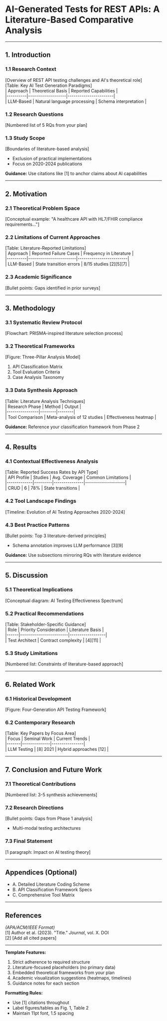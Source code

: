 # AI-Generated Tests for REST APIs: A Literature-Based Comparative Analysis  
---

## 1. Introduction  
### 1.1 Research Context  
[Overview of REST API testing challenges and AI's theoretical role]  
[Table: Key AI Test Generation Paradigms]  
| Approach | Theoretical Basis | Reported Capabilities |  
|----------|-------------------|-----------------------|  
| LLM-Based | Natural language processing | Schema interpretation |  

### 1.2 Research Questions  
[Numbered list of 5 RQs from your plan]  

### 1.3 Study Scope  
[Boundaries of literature-based analysis]  
- Exclusion of practical implementations  
- Focus on 2020-2024 publications  

**Guidance:** Use citations like [1] to anchor claims about AI capabilities  

---

## 2. Motivation  
### 2.1 Theoretical Problem Space  
[Conceptual example: "A healthcare API with HL7/FHIR compliance requirements..."]  

### 2.2 Limitations of Current Approaches  
[Table: Literature-Reported Limitations]  
| Approach | Reported Failure Cases | Frequency in Literature |  
|----------|------------------------|-------------------------|  
| LLM-Based | State transition errors | 8/15 studies [2][5][7] |  

### 2.3 Academic Significance  
[Bullet points: Gaps identified in prior surveys]  

---

## 3. Methodology  
### 3.1 Systematic Review Protocol  
[Flowchart: PRISMA-inspired literature selection process]  

### 3.2 Theoretical Frameworks  
[Figure: Three-Pillar Analysis Model]  
1. API Classification Matrix  
2. Tool Evaluation Criteria  
3. Case Analysis Taxonomy  

### 3.3 Data Synthesis Approach  
[Table: Literature Analysis Techniques]  
| Research Phase | Method | Output |  
|----------------|--------|--------|  
| Tool Comparison | Meta-analysis of 12 studies | Effectiveness heatmap |  

**Guidance:** Reference your classification framework from Phase 2  

---

## 4. Results  
### 4.1 Contextual Effectiveness Analysis  
[Table: Reported Success Rates by API Type]  
| API Profile | Studies | Avg. Coverage | Common Limitations |  
|-------------|---------|---------------|--------------------|  
| CRUD | 6 | 78% | State transitions |  

### 4.2 Tool Landscape Findings  
[Timeline: Evolution of AI Testing Approaches 2020-2024]  

### 4.3 Best Practice Patterns  
[Bullet points: Top 3 literature-derived principles]  
- Schema annotation improves LLM performance [3][9]  

**Guidance:** Use subsections mirroring RQs with literature evidence  

---

## 5. Discussion  
### 5.1 Theoretical Implications  
[Conceptual diagram: AI Testing Effectiveness Spectrum]  

### 5.2 Practical Recommendations  
[Table: Stakeholder-Specific Guidance]  
| Role | Priority Consideration | Literature Basis |  
|------|------------------------|------------------|  
| Test Architect | Contract complexity | [4][11] |  

### 5.3 Study Limitations  
[Numbered list: Constraints of literature-based approach]  

---

## 6. Related Work  
### 6.1 Historical Development  
[Figure: Four-Generation API Testing Framework]  

### 6.2 Contemporary Research  
[Table: Key Papers by Focus Area]  
| Focus | Seminal Work | Current Trends |  
|-------|--------------|----------------|  
| LLM Testing | [8] 2021 | Hybrid approaches [12] |  

---

## 7. Conclusion and Future Work  
### 7.1 Theoretical Contributions  
[Numbered list: 3-5 synthesis achievements]  

### 7.2 Research Directions  
[Bullet points: Gaps from Phase 1 analysis]  
- Multi-modal testing architectures  

### 7.3 Final Statement  
[1 paragraph: Impact on AI testing theory]  

---

## Appendices (Optional)  
- A. Detailed Literature Coding Scheme  
- B. API Classification Framework Specs  
- C. Comprehensive Tool Matrix  

---

## References  
*(APA/ACM/IEEE Format)*  
[1] Author et al. (2023). "Title." *Journal*, vol. X. DOI  
[2] [Add all cited papers]  

---

**Template Features:**  
1. Strict adherence to required structure  
2. Literature-focused placeholders (no primary data)  
3. Embedded theoretical frameworks from your plan  
4. Academic visualization suggestions (heatmaps, timelines)  
5. Guidance notes for each section  

**Formatting Rules:**  
- Use [1] citations throughout  
- Label figures/tables as Fig. 1, Table 2  
- Maintain 11pt font, 1.5 spacing  
